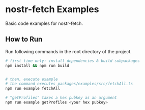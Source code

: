 # nostr-fetch Examples
Basic code examples for nostr-fetch.

## How to Run
Run following commands in the root directory of the project.

```bash
# first time only: install dependencies & build subpackages
npm install && npm run build


# then, execute example
# the command executes packages/examples/src/fetchAll.ts
npm run example fetchAll

# "getProfiles" takes a hex pubkey as an argument
npm run example getProfiles <your hex pubkey>
```
